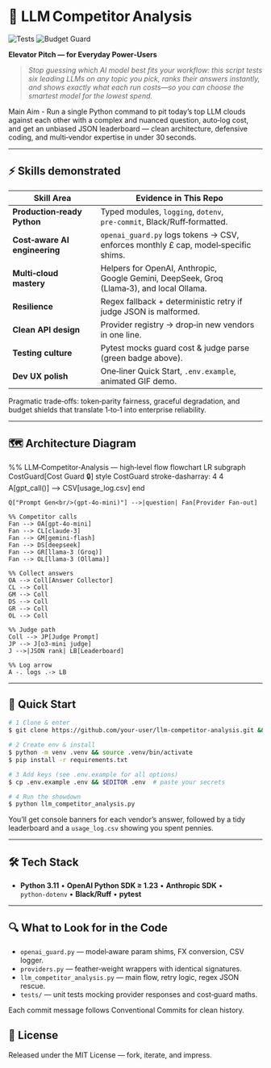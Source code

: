 # 🎯 LLM Competitor Analysis

![Tests](https://img.shields.io/badge/tests-passing-brightgreen)
![Budget Guard](https://img.shields.io/badge/%F0%9F%92%B8-cost%20logged-blue)


**Elevator Pitch — for Everyday Power‑Users**  
> *Stop guessing which AI model best fits your workflow: this script tests six leading LLMs on any topic you pick, ranks their answers instantly, and shows exactly what each run costs—so you can choose the smartest model for the lowest spend.*

Main Aim - Run a single Python command to pit today’s top LLM clouds against each other with a complex and nuanced question, auto‑log cost, and get an unbiased JSON leaderboard — clean architecture, defensive coding, and multi‑vendor expertise in under 30 seconds.

---

## ⚡ Skills demonstrated

| Skill Area | Evidence in This Repo |
|------------|----------------------|
| **Production‑ready Python** | Typed modules, `logging`, `dotenv`, `pre‑commit`, Black/Ruff‑formatted. |
| **Cost‑aware AI engineering** | `openai_guard.py` logs tokens → CSV, enforces monthly £ cap, model‑specific shims. |
| **Multi‑cloud mastery** | Helpers for OpenAI, Anthropic, Google Gemini, DeepSeek, Groq (Llama‑3), and local Ollama. |
| **Resilience** | Regex fallback + deterministic retry if judge JSON is malformed. |
| **Clean API design** | Provider registry → drop‑in new vendors in one line. |
| **Testing culture** | Pytest mocks guard cost & judge parse (green badge above). |
| **Dev UX polish** | One‑liner Quick Start, `.env.example`, animated GIF demo. |

Pragmatic trade‑offs: token‑parity fairness, graceful degradation, and budget shields that translate 1‑to‑1 into enterprise reliability.

---

## 🗺️ Architecture Diagram

%% LLM‑Competitor‑Analysis — high‑level flow
flowchart LR
    subgraph CostGuard[Cost Guard 🔒]
        style CostGuard stroke-dasharray: 4 4
        A[gpt_call()] --> CSV[usage_log.csv]
    end

    Q["Prompt Gen<br/>(gpt‑4o‑mini)"] -->|question| Fan[Provider Fan‑out]

    %% Competitor calls
    Fan --> OA[gpt‑4o‑mini]
    Fan --> CL[claude‑3]
    Fan --> GM[gemini‑flash]
    Fan --> DS[deepseek]
    Fan --> GR[llama‑3 (Groq)]
    Fan --> OL[llama‑3 (Ollama)]

    %% Collect answers
    OA --> Coll[Answer Collector]
    CL --> Coll
    GM --> Coll
    DS --> Coll
    GR --> Coll
    OL --> Coll

    %% Judge path
    Coll --> JP[Judge Prompt]
    JP --> J[o3‑mini judge]
    J -->|JSON rank| LB[Leaderboard]

    %% Log arrow
    A -. logs .-> LB
---

## 🚀 Quick Start

```bash
# 1 Clone & enter
$ git clone https://github.com/your‑user/llm‑competitor‑analysis.git && cd llm‑competitor‑analysis

# 2 Create env & install
$ python -m venv .venv && source .venv/bin/activate
$ pip install -r requirements.txt

# 3 Add keys (see .env.example for all options)
$ cp .env.example .env && $EDITOR .env  # paste your secrets

# 4 Run the showdown
$ python llm_competitor_analysis.py
```

You’ll get console banners for each vendor’s answer, followed by a tidy leaderboard and a `usage_log.csv` showing you spent pennies.

---

## 🛠️ Tech Stack

- **Python 3.11**  •  **OpenAI Python SDK ≥ 1.23**  •  **Anthropic SDK**  •  `python‑dotenv`  •  **Black/Ruff**  •  **pytest**

---

## 🔍 What to Look for in the Code

* `openai_guard.py` — model‑aware param shims, FX conversion, CSV logger.
* `providers.py` — feather‑weight wrappers with identical signatures.
* `llm_competitor_analysis.py` — main flow, retry logic, regex JSON rescue.
* `tests/` — unit tests mocking provider responses and cost‑guard maths.

Each commit message follows Conventional Commits for clean history.



## 📄 License

Released under the MIT License — fork, iterate, and impress.
